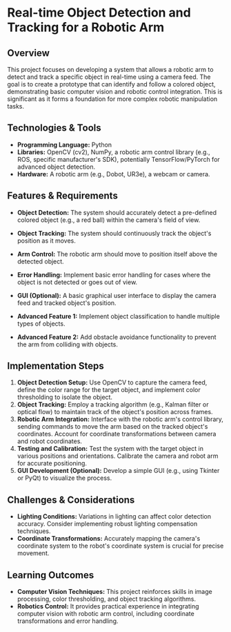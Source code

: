 # Real-time Object Detection and Tracking for a Robotic Arm

## Overview

This project focuses on developing a system that allows a robotic arm to detect and track a specific object in real-time using a camera feed. The goal is to create a prototype that can identify and follow a colored object, demonstrating basic computer vision and robotic control integration.  This is significant as it forms a foundation for more complex robotic manipulation tasks.

## Technologies & Tools

- **Programming Language:** Python
- **Libraries:** OpenCV (cv2), NumPy, a robotic arm control library (e.g., ROS, specific manufacturer's SDK), potentially TensorFlow/PyTorch for advanced object detection.
- **Hardware:** A robotic arm (e.g., Dobot, UR3e), a webcam or camera.


## Features & Requirements

- **Object Detection:** The system should accurately detect a pre-defined colored object (e.g., a red ball) within the camera's field of view.
- **Object Tracking:**  The system should continuously track the object's position as it moves.
- **Arm Control:** The robotic arm should move to position itself above the detected object.
- **Error Handling:** Implement basic error handling for cases where the object is not detected or goes out of view.
- **GUI (Optional):** A basic graphical user interface to display the camera feed and tracked object's position.

- **Advanced Feature 1:** Implement object classification to handle multiple types of objects.
- **Advanced Feature 2:**  Add obstacle avoidance functionality to prevent the arm from colliding with objects.


## Implementation Steps

1. **Object Detection Setup:** Use OpenCV to capture the camera feed, define the color range for the target object, and implement color thresholding to isolate the object.
2. **Object Tracking:** Employ a tracking algorithm (e.g., Kalman filter or optical flow) to maintain track of the object's position across frames.
3. **Robotic Arm Integration:** Interface with the robotic arm's control library, sending commands to move the arm based on the tracked object's coordinates. Account for coordinate transformations between camera and robot coordinates.
4. **Testing and Calibration:** Test the system with the target object in various positions and orientations.  Calibrate the camera and robot arm for accurate positioning.
5. **GUI Development (Optional):** Develop a simple GUI (e.g., using Tkinter or PyQt) to visualize the process.

## Challenges & Considerations

- **Lighting Conditions:** Variations in lighting can affect color detection accuracy.  Consider implementing robust lighting compensation techniques.
- **Coordinate Transformations:** Accurately mapping the camera's coordinate system to the robot's coordinate system is crucial for precise movement.


## Learning Outcomes

- **Computer Vision Techniques:** This project reinforces skills in image processing, color thresholding, and object tracking algorithms.
- **Robotics Control:** It provides practical experience in integrating computer vision with robotic arm control, including coordinate transformations and error handling.

